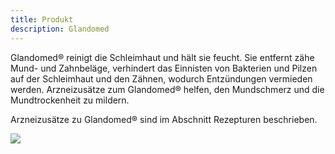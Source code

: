 ```yaml
---
title: Produkt
description: Glandomed
---
```



Glandomed® reinigt die Schleimhaut und hält sie feucht. Sie entfernt zähe Mund- und Zahnbeläge, verhindert das Einnisten von Bakterien und Pilzen auf der Schleimhaut und den Zähnen, wodurch Entzündungen vermieden werden. Arzneizusätze zum Glandomed® helfen, den Mundschmerz und die Mundtrockenheit zu mildern.

Arzneizusätze zu Glandomed® sind im Abschnitt Rezepturen beschrieben.


<img src="../img/glandomed.jpeg">

